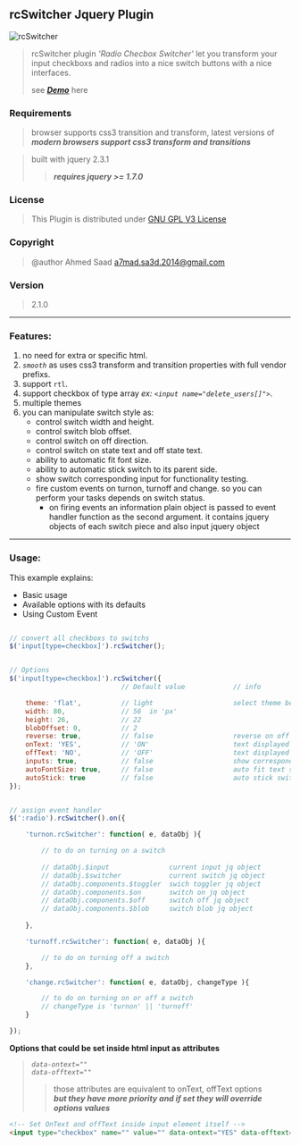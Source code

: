 ## rcSwitcher Jquery Plugin

![rcSwitcher](http://i707.photobucket.com/albums/ww71/ashekfadl/Screen%20Shot%202015-04-26%20at%208.30.33%20PM.png)


>rcSwitcher plugin *'Radio Checbox Switcher'* let you transform your input checkboxs and radios into a nice switch buttons with a nice interfaces.
>
>see __[_Demo_](http://ahmad-sa3d.github.io/rcswitcher/)__ here
	

### Requirements
>browser supports css3 transition and transform, latest versions of *__modern browsers support css3 transform and transitions__*

>built with jquery 2.3.1
>>*__requires  jquery >= 1.7.0__*


### License

>This Plugin is distributed under [GNU GPL V3 License](http://choosealicense.com/licenses/gpl-3.0/)


### Copyright
>@author	Ahmed Saad <a7mad.sa3d.2014@gmail.com>

### Version
> 2.1.0


----

### Features:


1. no need for extra or specific html.
2. _`smooth`_ as uses css3 transform and transition properties with full vendor prefixs.
3. support `rtl`.
4. support checkbox of type array _ex: `<input name="delete_users[]">`_.
5. multiple themes
6. you can manipulate switch style as:
   * control switch width and height.
   * control switch blob offset.
   * control switch on off direction.
   * control switch on state text and off state text.
   * ability to automatic fit font size.
   * ability to automatic stick switch to its parent side.
   * show switch corresponding input for functionality testing.
   * fire custom events on turnon, turnoff and change. so you can perform your tasks depends on switch status.
   		* on firing events an information plain object is passed to event handler function as the second argument. it contains jquery objects of each switch piece and also input jquery object 
   
    
---
### Usage:

This example explains:
 * Basic usage
 * Available options with its defaults
 * Using Custom Event

```javascript

// convert all checkboxs to switchs
$('input[type=checkbox]').rcSwitcher();


// Options
$('input[type=checkbox]').rcSwitcher({
							// Default value			// info

	theme: 'flat', 			// light					select theme between 'flat, light, dark, modern'	
	width: 80, 				// 56  in 'px'			
	height: 26, 			// 22
	blobOffset: 0,			// 2
	reverse: true,			// false					reverse on off order
	onText: 'YES',			// 'ON'						text displayed on ON state
	offText: 'NO',			// 'OFF'					text displayed on OFF state
	inputs: true,			// false					show corresponding  inputs
	autoFontSize: true,		// false					auto fit text size with respect to switch height
    autoStick: true			// false					auto stick switch to its parent side
});


// assign event handler
$(':radio').rcSwitcher().on({

	'turnon.rcSwitcher': function( e, dataObj ){

		// to do on turning on a switch
        
        // dataObj.$input  				current input jq object
        // dataObj.$switcher			current switch jq object
        // dataObj.components.$toggler	swich toggler jq object
        // dataObj.components.$on		switch on jq object
        // dataObj.components.$off		switch off jq object
        // dataObj.components.$blob		switch blob jq object
        
	},

	'turnoff.rcSwitcher': function( e, dataObj ){

		// to do on turning off a switch
	},

	'change.rcSwitcher': function( e, dataObj, changeType ){

		// to do on turning on or off a switch
        // changeType is 'turnon' || 'turnoff'
	}

});

```

__Options that could be set inside html input as attributes__

>_`data-ontext=""`_		
>_`data-offtext=""`_	
>>those attributes are equivalent to onText, offText options	
>>__*but they have more priority and if set they will override options values*__

```html
<!-- Set OnText and offText inside input element itself -->
<input type="checkbox" name="" value="" data-ontext="YES" data-offtext="NO" />

```